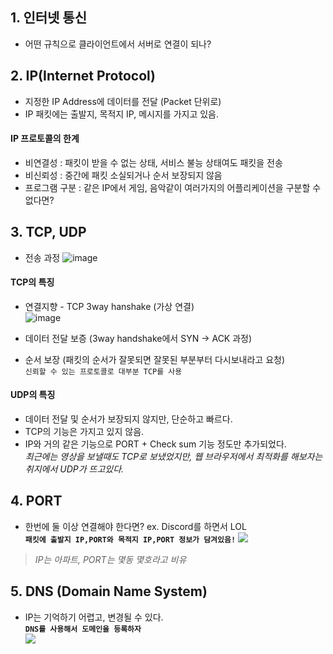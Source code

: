 
## 1. 인터넷 통신
- 어떤 규칙으로 클라이언트에서 서버로 연결이 되나?

## 2. IP(Internet Protocol)
- 지정한 IP Address에 데이터를 전달 (Packet 단위로)
- IP 패킷에는 출발지, 목적지 IP, 메시지를 가지고 있음.

#### IP 프로토콜의 한계
- 비연결성 : 패킷이 받을 수 없는 상태, 서비스 불능 상태여도 패킷을 전송
- 비신뢰성 : 중간에 패킷 소실되거나 순서 보장되지 않음
- 프로그램 구분 : 같은 IP에서 게임, 음악같이 여러가지의 어플리케이션을 구분할 수 없다면?

## 3. TCP, UDP

- 전송 과정
  ![image](https://user-images.githubusercontent.com/84575041/226154426-824a9a33-6908-4a08-afc2-6cbfb5aebced.png)


#### TCP의 특징
- 연결지향 - TCP 3way hanshake (가상 연결)  
  ![image](https://user-images.githubusercontent.com/84575041/226154521-ce956047-aef5-480c-98be-f541d156bc43.png)
 
- 데이터 전달 보증 (3way handshake에서 SYN -> ACK 과정)
- 순서 보장 (패킷의 순서가 잘못되면 잘못된 부분부터 다시보내라고 요청)  
 `신뢰할 수 있는 프로토콜로 대부분 TCP를 사용`

#### UDP의 특징
- 데이터 전달 및 순서가 보장되지 않지만, 단순하고 빠르다.
- TCP의 기능은 가지고 있지 않음.
- IP와 거의 같은 기능으로 PORT + Check sum 기능 정도만 추가되었다.  
_최근에는 영상을 보낼때도 TCP로 보냈었지만, 웹 브라우저에서 최적화를 해보자는 취지에서 UDP가 뜨고있다._ 

## 4. PORT
- 한번에 둘 이상 연결해야 한다면?
ex. Discord를 하면서 LOL  
**`패킷에 출발지 IP,PORT와 목적지 IP,PORT 정보가 담겨있음!`**
![](https://velog.velcdn.com/images/f1v3/post/2e52bf8f-a832-41ef-b966-d0b41a1e2a05/image.png)
> _IP는 아파트, PORT는 몇동 몇호라고 비유_



## 5. DNS (Domain Name System)
- IP는 기억하기 어렵고, 변경될 수 있다.  
**`DNS를 사용해서 도메인을 등록하자`**  
![](https://velog.velcdn.com/images/f1v3/post/30da6d95-df3c-40f2-bb15-b515bb3638fe/image.png)
